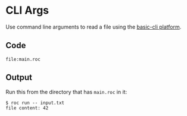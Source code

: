 # CLI Args

Use command line arguments to read a file using the [basic-cli platform](https://github.com/roc-lang/basic-cli).

## Code
```roc
file:main.roc
```

## Output

Run this from the directory that has `main.roc` in it:

```
$ roc run -- input.txt
file content: 42
```
